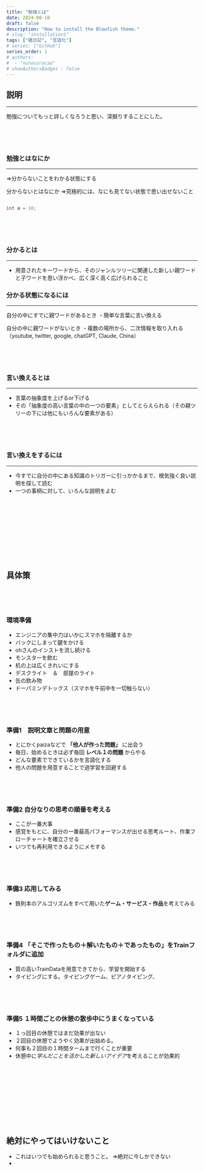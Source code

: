 ```yaml
---
title: "勉強とは"
date: 2024-08-10
draft: false
description: "How to install the Blowfish theme."
# slug: "installation1"
tags: ["雑日記", "言語化"]
# series: ["GitHub"]
series_order: 1
# authors:
#  - "nunocoracao"
# showAuthorsBadges : false 
---
```






## 説明
___

勉強についてもっと詳しくなろうと思い、深掘りすることにした。



<br><br><br>
### 勉強とはなにか
___
⇒分からないことをわかる状態にする 


分からないとはなにか
⇒究極的には、なにも見てない状態で思い出せないこと


```cpp

int a = 10;

```


<br><br><br>
### 分かるとは
___


- 用意されたキーワードから、そのジャンルツリーに関連した新しい親ワードと子ワードを思い浮かべ、広く深く高く広げられること







### 分かる状態になるには
___


自分の中にすでに親ワードがあるとき
・簡単な言葉に言い換える


自分の中に親ワードがないとき
・複数の場所から、二次情報を取り入れる（youtube, twitter, google, chatGPT, Claude, China）




<br><br><br>
### 言い換えるとは
___
- 言葉の抽象度を上げるor下げる
- その「抽象度の高い言葉の中の一つの要素」としてとらえられる（その親ツリーの下には他にもいろんな要素がある）




<br><br><br>
### 言い換えをするには
___
- 今すでに自分の中にある知識のトリガーに引っかかるまで、根気強く良い説明を探して読む
- 一つの事柄に対して、いろんな説明をよむ





<br><br><br><br><br><br><br><br><br>
## 具体策

<br><br><br>
### 環境準備
- エンジニアの集中力はいかにスマホを隔離するか
- バックにしまって鍵をかける
- ohさんのインストを流し続ける
- モンスターを飲む
- 机の上は広くきれいにする
- デスクライト　＆　部屋のライト
- 缶の飲み物
- ドーパミンデトックス（スマホを午前中を一切触らない）




<br><br><br>
### 準備1　**説明文章**と**問題**の用意
- とにかくpaizaなどで **「他人が作った問題」** に出会う
- 毎日、始めるときは必ず毎回 **レベル１の問題** からやる
- どんな要素でできているかを言語化する
- 他人の問題を用意することで過学習を回避する




<br><br><br>
### 準備2 **自分なりの思考の順番**を考える
- ここが一番大事
- 感覚をもとに、自分の一番最高パフォーマンスが出せる思考ルート、作業フローチャートを確立させる
- いつでも再利用できるようにメモする
 


<br><br><br>
### 準備3 応用してみる

- 鉄則本のアルゴリズムをすべて用いた**ゲーム・サービス・作品**を考えてみる




<br><br><br>
### 準備4 「そこで作ったもの＋解いたもの＋であったもの」を**Trainフォルダに追加**
- 質の高いTrainDataを用意できてから、学習を開始する
- タイピングにする。タイピングゲーム、ピアノタイピング、




<br><br><br>
### 準備5 **１時間ごとの休憩の散歩中**にうまくなっている
- １っ回目の休憩ではまだ効果が出ない
- ２回目の休憩でようやく効果が出始める。
- 何事も２回目の１時間タームまで行くことが重要
- 休憩中に*学んだことを活かした新しいアイデア*を考えることが効果的





<br><br><br><br><br><br><br><br><br>
## 絶対にやってはいけないこと

- これはいつでも始められると思うこと。
⇒絶対に今しかできない
- 
